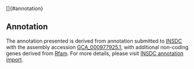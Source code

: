 []{#annotation}

Annotation
----------

The annotation presented is derived from annotation submitted to
[INSDC](http://www.insdc.org) with the assembly accession
[GCA\_000977925.1](http://www.ebi.ac.uk/ena/data/view/GCA_000977925.1),
with additional non-coding genes derived from
[Rfam](http://rfam.xfam.org/). For more details, please visit [INSDC
annotation
import](http://ensemblgenomes.org/info/data/insdc_annotation).

